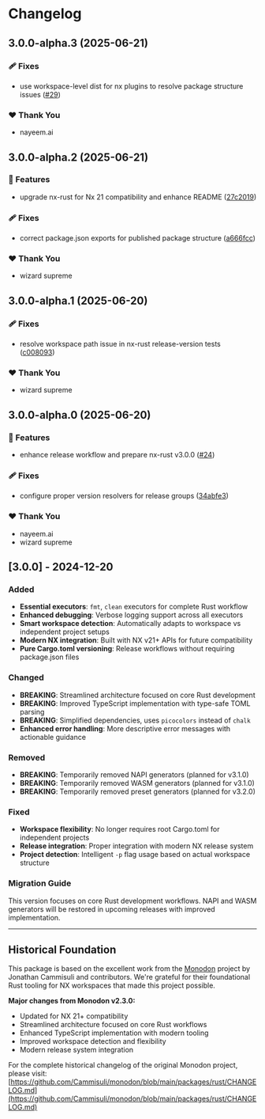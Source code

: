 # Changelog

## 3.0.0-alpha.3 (2025-06-21)

### 🩹 Fixes

- use workspace-level dist for nx plugins to resolve package structure issues
  ([#29](https://github.com/deepbrainspace/goodiebag/pull/29))

### ❤️ Thank You

- nayeem.ai

## 3.0.0-alpha.2 (2025-06-21)

### 🚀 Features

- upgrade nx-rust for Nx 21 compatibility and enhance README
  ([27c2019](https://github.com/deepbrainspace/goodiebag/commit/27c2019))

### 🩹 Fixes

- correct package.json exports for published package structure
  ([a666fcc](https://github.com/deepbrainspace/goodiebag/commit/a666fcc))

### ❤️ Thank You

- wizard supreme

## 3.0.0-alpha.1 (2025-06-20)

### 🩹 Fixes

- resolve workspace path issue in nx-rust release-version tests
  ([c008093](https://github.com/deepbrainspace/goodiebag/commit/c008093))

### ❤️ Thank You

- wizard supreme

## 3.0.0-alpha.0 (2025-06-20)

### 🚀 Features

- enhance release workflow and prepare nx-rust v3.0.0
  ([#24](https://github.com/deepbrainspace/goodiebag/pull/24))

### 🩹 Fixes

- configure proper version resolvers for release groups
  ([34abfe3](https://github.com/deepbrainspace/goodiebag/commit/34abfe3))

### ❤️ Thank You

- nayeem.ai
- wizard supreme

## [3.0.0] - 2024-12-20

### Added

- **Essential executors**: `fmt`, `clean` executors for complete Rust workflow
- **Enhanced debugging**: Verbose logging support across all executors
- **Smart workspace detection**: Automatically adapts to workspace vs
  independent project setups
- **Modern NX integration**: Built with NX v21+ APIs for future compatibility
- **Pure Cargo.toml versioning**: Release workflows without requiring
  package.json files

### Changed

- **BREAKING**: Streamlined architecture focused on core Rust development
- **BREAKING**: Improved TypeScript implementation with type-safe TOML parsing
- **BREAKING**: Simplified dependencies, uses `picocolors` instead of `chalk`
- **Enhanced error handling**: More descriptive error messages with actionable
  guidance

### Removed

- **BREAKING**: Temporarily removed NAPI generators (planned for v3.1.0)
- **BREAKING**: Temporarily removed WASM generators (planned for v3.1.0)
- **BREAKING**: Temporarily removed preset generators (planned for v3.2.0)

### Fixed

- **Workspace flexibility**: No longer requires root Cargo.toml for independent
  projects
- **Release integration**: Proper integration with modern NX release system
- **Project detection**: Intelligent `-p` flag usage based on actual workspace
  structure

### Migration Guide

This version focuses on core Rust development workflows. NAPI and WASM
generators will be restored in upcoming releases with improved implementation.

---

## Historical Foundation

This package is based on the excellent work from the
[Monodon](https://github.com/Cammisuli/monodon) project by Jonathan Cammisuli
and contributors. We're grateful for their foundational Rust tooling for NX
workspaces that made this project possible.

**Major changes from Monodon v2.3.0:**

- Updated for NX 21+ compatibility
- Streamlined architecture focused on core Rust workflows
- Enhanced TypeScript implementation with modern tooling
- Improved workspace detection and flexibility
- Modern release system integration

For the complete historical changelog of the original Monodon project, please
visit:
[https://github.com/Cammisuli/monodon/blob/main/packages/rust/CHANGELOG.md](https://github.com/Cammisuli/monodon/blob/main/packages/rust/CHANGELOG.md)
